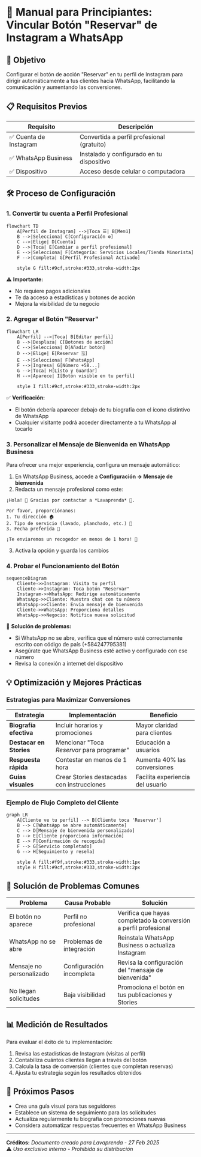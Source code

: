 # 📲 Manual para Principiantes: Vincular Botón "Reservar" de Instagram a WhatsApp

## 🎯 Objetivo
Configurar el botón de acción "Reservar" en tu perfil de Instagram para dirigir automáticamente a tus clientes hacia WhatsApp, facilitando la comunicación y aumentando las conversiones.

## 📋 Requisitos Previos

| Requisito | Descripción |
|-----------|-------------|
| ✅ Cuenta de Instagram | Convertida a perfil profesional (gratuito) |
| ✅ WhatsApp Business | Instalado y configurado en tu dispositivo |
| ✅ Dispositivo | Acceso desde celular o computadora |

## 🛠️ Proceso de Configuración

### 1. Convertir tu cuenta a Perfil Profesional

```mermaid
flowchart TD
    A[Perfil de Instagram] -->|Toca ☰| B[Menú]
    B -->|Selecciona| C[Configuración ⚙️]
    C -->|Elige| D[Cuenta]
    D -->|Toca| E[Cambiar a perfil profesional]
    E -->|Selecciona| F[Categoría: Servicios Locales/Tienda Minorista]
    F -->|Completa| G[Perfil Profesional Activado]

    style G fill:#9cf,stroke:#333,stroke-width:2px
```

⚠️ **Importante:**
- No requiere pagos adicionales
- Te da acceso a estadísticas y botones de acción
- Mejora la visibilidad de tu negocio

### 2. Agregar el Botón "Reservar"

```mermaid
flowchart LR
    A[Perfil] -->|Toca| B[Editar perfil]
    B -->|Desplaza| C[Botones de acción]
    C -->|Selecciona| D[Añadir botón]
    D -->|Elige| E[Reservar 🗓️]
    E -->|Selecciona| F[WhatsApp]
    F -->|Ingresa| G[Número +58...]
    G -->|Toca| H[Listo y Guardar]
    H -->|Aparece| I[Botón visible en tu perfil]

    style I fill:#9cf,stroke:#333,stroke-width:2px
```

✅ **Verificación:**
- El botón debería aparecer debajo de tu biografía con el ícono distintivo de WhatsApp
- Cualquier visitante podrá acceder directamente a tu WhatsApp al tocarlo

### 3. Personalizar el Mensaje de Bienvenida en WhatsApp Business

Para ofrecer una mejor experiencia, configura un mensaje automático:

1. En WhatsApp Business, accede a **Configuración → Mensaje de bienvenida**
2. Redacta un mensaje profesional como este:

```
¡Hola! 👋 Gracias por contactar a *Lavaprenda* 🧺.

Por favor, proporciónanos:
1. Tu dirección 🏠
2. Tipo de servicio (lavado, planchado, etc.) 👔
3. Fecha preferida 📅

¡Te enviaremos un recogedor en menos de 1 hora! 🚚
```

3. Activa la opción y guarda los cambios

### 4. Probar el Funcionamiento del Botón

```mermaid
sequenceDiagram
    Cliente->>Instagram: Visita tu perfil
    Cliente->>Instagram: Toca botón "Reservar"
    Instagram->>WhatsApp: Redirige automáticamente
    WhatsApp->>Cliente: Muestra chat con tu número
    WhatsApp->>Cliente: Envía mensaje de bienvenida
    Cliente->>WhatsApp: Proporciona detalles
    WhatsApp->>Negocio: Notifica nueva solicitud
```

🔧 **Solución de problemas:**
- Si WhatsApp no se abre, verifica que el número esté correctamente escrito con código de país (+584247795381)
- Asegúrate que WhatsApp Business esté activo y configurado con ese número
- Revisa la conexión a internet del dispositivo

## 💡 Optimización y Mejores Prácticas

### Estrategias para Maximizar Conversiones

| Estrategia | Implementación | Beneficio |
|------------|----------------|-----------|
| **Biografía efectiva** | Incluir horarios y promociones | Mayor claridad para clientes |
| **Destacar en Stories** | Mencionar "Toca *Reservar* para programar" | Educación a usuarios |
| **Respuesta rápida** | Contestar en menos de 1 hora | Aumenta 40% las conversiones |
| **Guías visuales** | Crear Stories destacadas con instrucciones | Facilita experiencia del usuario |

### Ejemplo de Flujo Completo del Cliente

```mermaid
graph LR
    A[Cliente ve tu perfil] --> B[Cliente toca 'Reservar']
    B --> C[WhatsApp se abre automáticamente]
    C --> D[Mensaje de bienvenida personalizado]
    D --> E[Cliente proporciona información]
    E --> F[Confirmación de recogida]
    F --> G[Servicio completado]
    G --> H[Seguimiento y reseña]

    style A fill:#f9f,stroke:#333,stroke-width:1px
    style H fill:#9cf,stroke:#333,stroke-width:2px
```

## 🚨 Solución de Problemas Comunes

| Problema | Causa Probable | Solución |
|----------|----------------|----------|
| El botón no aparece | Perfil no profesional | Verifica que hayas completado la conversión a perfil profesional |
| WhatsApp no se abre | Problemas de integración | Reinstala WhatsApp Business o actualiza Instagram |
| Mensaje no personalizado | Configuración incompleta | Revisa la configuración del "mensaje de bienvenida" |
| No llegan solicitudes | Baja visibilidad | Promociona el botón en tus publicaciones y Stories |

## 📊 Medición de Resultados

Para evaluar el éxito de tu implementación:
1. Revisa las estadísticas de Instagram (visitas al perfil)
2. Contabiliza cuántos clientes llegan a través del botón
3. Calcula la tasa de conversión (clientes que completan reservas)
4. Ajusta tu estrategia según los resultados obtenidos

## 📅 Próximos Pasos

- Crea una guía visual para tus seguidores
- Establece un sistema de seguimiento para las solicitudes
- Actualiza regularmente tu biografía con promociones nuevas
- Considera automatizar respuestas frecuentes en WhatsApp Business

---

**Créditos:** *Documento creado para Lavaprenda - 27 Feb 2025*  
⚠️ *Uso exclusivo interno - Prohibida su distribución*
